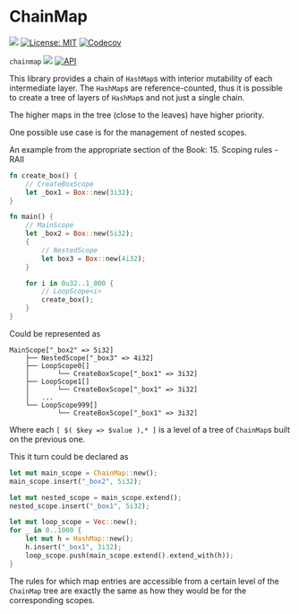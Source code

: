 # ChainMap

[![](https://img.shields.io/badge/github-Vanille--N/chainmap-8da0cb?logo=github)](https://github.com/Vanille-N/chainmap)
[![License: MIT](https://img.shields.io/badge/License-MIT-yellow.svg)](https://opensource.org/licenses/MIT)
[![Codecov](https://img.shields.io/codecov/c/github/Vanille-N/chainmap?logo=codecov)](https://codecov.io/github/Vanille-N/chainmap)

`chainmap` [![](http://meritbadge.herokuapp.com/chainmap)](https://crates.io/crates/chainmap)
[![API](https://docs.rs/chainmap/badge.svg)](https://docs.rs/chainmap)

This library provides a chain of `HashMap`s with interior mutability of each intermediate layer. The `HashMap`s are reference-counted, thus it is possible to create a tree of layers of `HashMap`s and not just a single chain.

The higher maps in the tree (close to the leaves) have higher priority.

One possible use case is for the management of nested scopes.

An example from the appropriate section of the Book: 15. Scoping rules - RAII

```rust
fn create_box() {
    // CreateBoxScope
    let _box1 = Box::new(3i32);
}

fn main() {
    // MainScope
    let _box2 = Box::new(5i32);
    {
        // NestedScope
        let box3 = Box::new(4i32);
    }

    for i in 0u32..1_000 {
        // LoopScope<i>
        create_box();
    }
}
```

Could be represented as
```
MainScope["_box2" => 5i32]
    ├── NestedScope["_box3" => 4i32]
    ├── LoopScope0[]
    │       └── CreateBoxScope["_box1" => 3i32]
    ├── LoopScope1[]
    │       └── CreateBoxScope["_box1" => 3i32]
    │   ...
    └── LoopScope999[]
            └── CreateBoxScope["_box1" => 3i32]
```
Where each `[ $( $key => $value ),* ]` is a level of a tree of `ChainMap`s built on the previous one.

This it turn could be declared as
```rust
let mut main_scope = ChainMap::new();
main_scope.insert("_box2", 5i32);

let mut nested_scope = main_scope.extend();
nested_scope.insert("_box1", 5i32);

let mut loop_scope = Vec::new();
for _ in 0..1000 {
    let mut h = HashMap::new();
    h.insert("_box1", 3i32);
    loop_scope.push(main_scope.extend().extend_with(h));
}
```

The rules for which map entries are accessible from a certain level of the `ChainMap` tree are exactly the same as how they would be for the corresponding scopes.
